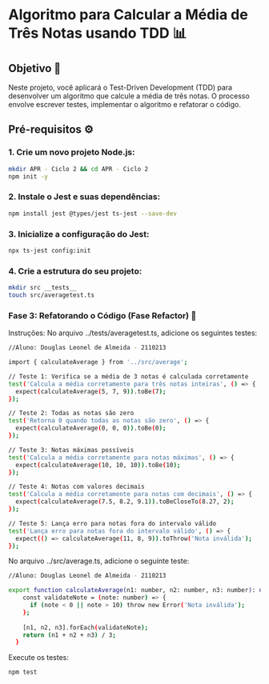 # Algoritmo para Calcular a Média de Três Notas usando TDD 📊

## Objetivo 🎯
Neste projeto, você aplicará o Test-Driven Development (TDD) para desenvolver um algoritmo que calcule a média de três notas. O processo envolve escrever testes, implementar o algoritmo e refatorar o código.

## Pré-requisitos ⚙️

### 1. Crie um novo projeto Node.js:
```bash
mkdir APR - Ciclo 2 && cd APR - Ciclo 2
npm init -y
````

### 2. Instale o Jest e suas dependências:
```bash
npm install jest @types/jest ts-jest --save-dev
````
### 3. Inicialize a configuração do Jest:
```bash
npx ts-jest config:init
````
### 4. Crie a estrutura do seu projeto:
```bash
mkdir src __tests__
touch src/averagetest.ts
```

### Fase 3: Refatorando o Código (Fase Refactor) 🔄
Instruções:
No arquivo ../tests/averagetest.ts, adicione os seguintes testes:
```bash
//Aluno: Douglas Leonel de Almeida - 2110213

import { calculateAverage } from '../src/average';

// Teste 1: Verifica se a média de 3 notas é calculada corretamente
test('Calcula a média corretamente para três notas inteiras', () => {
  expect(calculateAverage(5, 7, 9)).toBe(7);
});

// Teste 2: Todas as notas são zero
test('Retorna 0 quando todas as notas são zero', () => {
  expect(calculateAverage(0, 0, 0)).toBe(0);
});

// Teste 3: Notas máximas possíveis
test('Calcula a média corretamente para notas máximas', () => {
  expect(calculateAverage(10, 10, 10)).toBe(10);
});

// Teste 4: Notas com valores decimais
test('Calcula a média corretamente para notas com decimais', () => {
  expect(calculateAverage(7.5, 8.2, 9.1)).toBeCloseTo(8.27, 2);
});

// Teste 5: Lança erro para notas fora do intervalo válido
test('Lança erro para notas fora do intervalo válido', () => {
  expect(() => calculateAverage(11, 8, 9)).toThrow('Nota inválida');
});
```
No arquivo ../src/average.ts, adicione o seguinte teste:
```bash
//Aluno: Douglas Leonel de Almeida - 2110213

export function calculateAverage(n1: number, n2: number, n3: number): number {
    const validateNote = (note: number) => {
      if (note < 0 || note > 10) throw new Error('Nota inválida');
    };
  
    [n1, n2, n3].forEach(validateNote);
    return (n1 + n2 + n3) / 3;
  }
```
Execute os testes:
```bash
npm test
```
